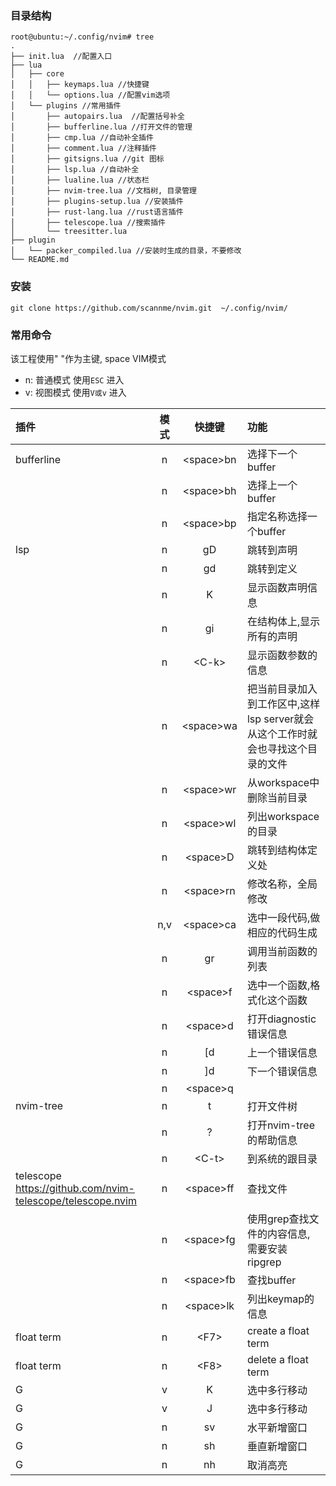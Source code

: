 ### 目录结构

```shell
root@ubuntu:~/.config/nvim# tree 
.
├── init.lua  //配置入口
├── lua
│   ├── core  
│   │   ├── keymaps.lua //快捷键
│   │   └── options.lua //配置vim选项
│   └── plugins //常用插件
│       ├── autopairs.lua  //配置括号补全
│       ├── bufferline.lua //打开文件的管理
│       ├── cmp.lua //自动补全插件
│       ├── comment.lua //注释插件
│       ├── gitsigns.lua //git 图标
│       ├── lsp.lua //自动补全
│       ├── lualine.lua //状态栏
│       ├── nvim-tree.lua //文档树, 目录管理
│       ├── plugins-setup.lua //安装插件
│       ├── rust-lang.lua //rust语言插件
│       ├── telescope.lua //搜索插件
│       └── treesitter.lua
├── plugin
│   └── packer_compiled.lua //安装时生成的目录，不要修改
└── README.md
```

### 安装
```shell
git clone https://github.com/scannme/nvim.git  ~/.config/nvim/
```

### 常用命令

该工程使用" "作为主键, space
VIM模式
- n: 普通模式 使用`ESC` 进入
- v: 视图模式 使用`V或v` 进入

| 插件  | 模式|快捷键 |功能 |
| :----- | :--:| :--: | :-------|
| bufferline |   n | \<space>bn | 选择下一个buffer   |
|    |  n | \<space>bh|    选择上一个buffer |
|  |   n |  \<space>bp| 指定名称选择一个buffer|  |
|lsp| n | gD| 跳转到声明|
||n|gd|跳转到定义|
||n|K| 显示函数声明信息|
||n|gi|在结构体上,显示所有的声明|
||n|\<C-k>| 显示函数参数的信息|
||n|\<space>wa| 把当前目录加入到工作区中,这样lsp server就会从这个工作时就会也寻找这个目录的文件|
||n|\<space>wr| 从workspace中删除当前目录|
||n|\<space>wl| 列出workspace的目录|
||n|\<space>D|跳转到结构体定义处|
||n|\<space>rn| 修改名称，全局修改|
||n,v|\<space>ca|选中一段代码,做相应的代码生成|
||n|gr|调用当前函数的列表|
||n|\<space>f| 选中一个函数,格式化这个函数|
||n|\<space>d| 打开diagnostic 错误信息|
||n|[d| 上一个错误信息|
||n|]d| 下一个错误信息|
||n|\<space>q| |
|nvim-tree|n|<space>t| 打开文件树|
||n|?| 打开nvim-tree的帮助信息|
||n|\<C-t>|到系统的跟目录|
|telescope https://github.com/nvim-telescope/telescope.nvim|n|\<space>ff| 查找文件|
||n|\<space>fg| 使用grep查找文件的内容信息, 需要安装 ripgrep|
||n|\<space>fb|查找buffer|
||n|\<space>lk|列出keymap的信息|
|float term|n|\<F7>|create a float term|
|float term|n|\<F8>|delete a float term|
|G|v|K|选中多行移动|
|G|v|J|选中多行移动|
|G|n|<space>sv|水平新增窗口|
|G|n|<space>sh|垂直新增窗口|
|G|n|<space>nh|取消高亮|


